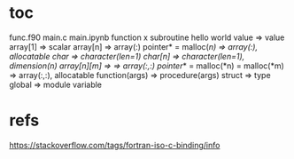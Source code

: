 # toc
func.f90 main.c main.ipynb
function x subroutine hello world
value => value
array[1] => scalar
array[n] => array(:)
pointer* = malloc(*n) => array(:), allocatable
char => character(len=1)
char[n] => character(len=1), dimension(n)
array[n][m] => => array(:,:)
pointer**  = malloc(*n) = malloc(*m) => array(:,:), allocatable
function(args) => procedure(args)
struct => type
global => module variable

# refs
https://stackoverflow.com/tags/fortran-iso-c-binding/info


